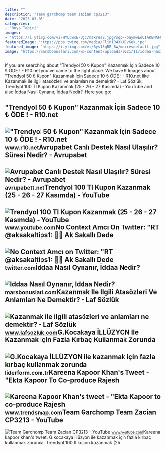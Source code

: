 ```yaml
---
title: ""
description: "Team garchomp team zacian cp3213"
date: "2023-03-05"
categories:
- "Ruya Tabiri"
images:
- "https://i.ytimg.com/vi/HYLCwcE-Dgc/maxres2.jpg?sqp=-oaymwEoCIAKENAF8quKqQMcGADwAQH4AYwCgALgA4oCDAgAEAEYRSBHKGUwDw==&amp;rs=AOn4CLC_ulBvmvqa2cf2uT56Qfk3FCYaDA"
featuredImage: "https://pbs.twimg.com/media/FljnIR4XkAEvKek.jpg"
featured_image: "https://i.ytimg.com/vi/8ys15gRB_6w/maxresdefault.jpg"
image: "https://marsbonuslari.com/wp-content/uploads/2021/11/iddaa-nasil-oynanir-678x381.jpg"
---
```


If you are searching about "Trendyol 50 ₺ Kupon" Kazanmak İçin Sadece 10 ₺ ÖDE ! - R10.net you've came to the right place. We have 9 Images about "Trendyol 50 ₺ Kupon" Kazanmak İçin Sadece 10 ₺ ÖDE ! - R10.net like Kazanmak ile ilgili atasözleri ve anlamları ne demektir? - Laf Sözlük, Trendyol 100 Tl Kupon Kazanmak (25 - 26 - 27 Kasımda) - YouTube and also İddaa Nasıl Oynanır, İddaa Nedir?. Here you go:

"Trendyol 50 ₺ Kupon" Kazanmak İçin Sadece 10 ₺ ÖDE ! - R10.net
---------------------------------------------------------------

 !["Trendyol 50 ₺ Kupon" Kazanmak İçin Sadece 10 ₺ ÖDE ! - R10.net](https://cdn.r10.net/editor/104168/2191982705.png) <small>www.r10.net</small>Avrupabet Canlı Destek Nasıl Ulaşılır? Süresi Nedir? - Avrupabet
----------------------------------------------------------------

 ![Avrupabet Canlı Destek Nasıl Ulaşılır? Süresi Nedir? - Avrupabet](https://avrupabett.net/wp-content/uploads/2022/07/avrupabet-canli-destek-300x300.jpg) <small>avrupabett.net</small>Trendyol 100 Tl Kupon Kazanmak (25 - 26 - 27 Kasımda) - YouTube
---------------------------------------------------------------

 ![Trendyol 100 Tl Kupon Kazanmak (25 - 26 - 27 Kasımda) - YouTube](https://i.ytimg.com/vi/8ys15gRB_6w/maxresdefault.jpg) <small>www.youtube.com</small>No Context Amcı On Twitter: "RT @aksakaltips1: 🧙‍♂️ Ak Sakallı Dede
-------------------------------------------------------------------

 ![No Context Amcı on Twitter: "RT @aksakaltips1: 🧙‍♂️ Ak Sakallı Dede](https://pbs.twimg.com/media/FljnIR4XkAEvKek.jpg) <small>twitter.com</small>İddaa Nasıl Oynanır, İddaa Nedir?
---------------------------------

 ![İddaa Nasıl Oynanır, İddaa Nedir?](https://marsbonuslari.com/wp-content/uploads/2021/11/iddaa-nasil-oynanir-678x381.jpg) <small>marsbonuslari.com</small>Kazanmak Ile Ilgili Atasözleri Ve Anlamları Ne Demektir? - Laf Sözlük
---------------------------------------------------------------------

 ![Kazanmak ile ilgili atasözleri ve anlamları ne demektir? - Laf Sözlük](http://2.bp.blogspot.com/-tQYYLdi9nEs/ToJLNrBN4RI/AAAAAAAACLs/wK53ImEeFm8/s1600/kupa_kazanmak.jpg) <small>www.lafsozluk.com</small>G.Kocakaya İLLÜZYON Ile Kazanmak Için Fazla Kırbaç Kullanmak Zorunda
--------------------------------------------------------------------

 ![G.Kocakaya İLLÜZYON ile kazanmak için fazla kırbaç kullanmak zorunda](https://cdn.liderform.com.tr/uploads/2021/08/3fdbf51c664f9ee87e1f8b2d6e06526b.jpg) <small>liderform.com.tr</small>Kareena Kapoor Khan's Tweet - "Ekta Kapoor To Co-produce Rajesh
---------------------------------------------------------------

 ![Kareena Kapoor Khan's tweet - "Ekta Kapoor to co-produce Rajesh](https://pbs.twimg.com/media/Fcyada8X0AANSFu.jpg) <small>www.trendsmap.com</small>Team Garchomp Team Zacian CP3213 - YouTube
------------------------------------------

 ![Team Garchomp Team Zacian CP3213 - YouTube](https://i.ytimg.com/vi/HYLCwcE-Dgc/maxres2.jpg?sqp=-oaymwEoCIAKENAF8quKqQMcGADwAQH4AYwCgALgA4oCDAgAEAEYRSBHKGUwDw==&rs=AOn4CLC_ulBvmvqa2cf2uT56Qfk3FCYaDA) <small>www.youtube.com</small>Kareena kapoor khan's tweet. G.kocakaya i̇llüzyon ile kazanmak için fazla kırbaç kullanmak zorunda. Trendyol 100 tl kupon kazanmak (25
